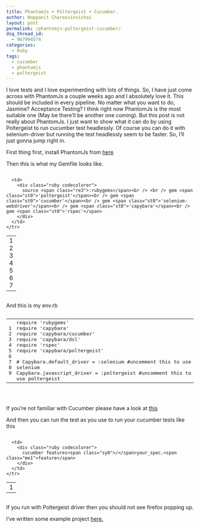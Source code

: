 ```yaml
---
title: PhantomJs + Poltergeist + Cucumber.
author: Noppanit Charassinvichai
layout: post
permalink: /phantomjs-poltergeist-cucumber/
dsq_thread_id:
  - 967994574
categories:
  - Ruby
tags:
  - cucumber
  - phantomjs
  - poltergeist
---
```

I love tests and I love experimenting with lots of things. So, I have just come across with PhantomJs a couple weeks ago and I absolutely love it. This should be included in every pipeline. No matter what you want to do, Jasmine? Acceptance Testing? I think right now PhantomJs is the most suitable one (May be there&#8217;ll be another one coming). But this post is not really about PhantomJs. I just want to show what it can do by using Poltergeist to run cucumber test headlessly. Of course you can do it with selenium-driver but running the test headlessly seem to be faster. So, I&#8217;ll just gonna jump right in.

First thing first, install PhantomJs from [here][1]

Then this is what my Gemfile looks like.

<div class="codecolorer-container ruby blackboard" style="overflow:auto;white-space:nowrap;width:100%;">
  <table cellspacing="0" cellpadding="0">
    <tr>
      <td class="line-numbers">
        <div>
          1<br />2<br />3<br />4<br />5<br />6<br />7<br />
        </div>
      </td>
      
      <td>
        <div class="ruby codecolorer">
          source <span class="re3">:rubygems</span><br /> <br /> gem <span class="st0">'poltergeist'</span><br /> gem <span class="st0">'cucumber'</span><br /> gem <span class="st0">'selenium-webdriver'</span><br /> gem <span class="st0">'capybara'</span><br /> gem <span class="st0">'rspec'</span>
        </div>
      </td>
    </tr>
  </table>
</div>

And this is my env.rb

<pre><div class="codecolorer-container ruby blackboard" style="overflow:auto;white-space:nowrap;width:100%;">
  <table cellspacing="0" cellpadding="0">
    <tr>
      <td class="line-numbers">
        <div>
          1<br />2<br />3<br />4<br />5<br />6<br />7<br />8<br />9<br />
        </div>
      </td>
      
      <td>
        <div class="ruby codecolorer">
          <span class="kw3">require</span> <span class="st0">'rubygems'</span><br />
          <span class="kw3">require</span> <span class="st0">'capybara'</span><br />
          <span class="kw3">require</span> <span class="st0">'capybara/cucumber'</span><br />
          <span class="kw3">require</span> <span class="st0">'capybara/dsl'</span><br />
          <span class="kw3">require</span> <span class="st0">'rspec'</span><br />
          <span class="kw3">require</span> <span class="st0">'capybara/poltergeist'</span><br />
          <br />
          <span class="co1"># Capybara.default_driver = :selenium #uncomment this to use selenium</span><br />
          Capybara.<span class="me1">javascript_driver</span> = <span class="re3">:poltergeist</span> <span class="co1">#uncomment this to use poltergeist</span>
        </div>
      </td>
    </tr>
  </table>
</div>

</pre>

If you&#8217;re not familiar with Cucumber please have a look at [this][2]

And then you can run the test as you use to run your cucumber tests like this

<div class="codecolorer-container ruby blackboard" style="overflow:auto;white-space:nowrap;width:100%;">
  <table cellspacing="0" cellpadding="0">
    <tr>
      <td class="line-numbers">
        <div>
          1<br />
        </div>
      </td>
      
      <td>
        <div class="ruby codecolorer">
          cucumber features<span class="sy0">/</span>your_spec.<span class="me1">feature</span>
        </div>
      </td>
    </tr>
  </table>
</div>

If you run with Poltergeist driver then you should not see firefox popping up. 

I&#8217;ve written some example project [here.][3]

 [1]: http://phantomjs.org/download.html "PhantomJs download."
 [2]: https://github.com/cucumber/cucumber "cucumber"
 [3]: https://github.com/noppanit/phantomjs-examples
